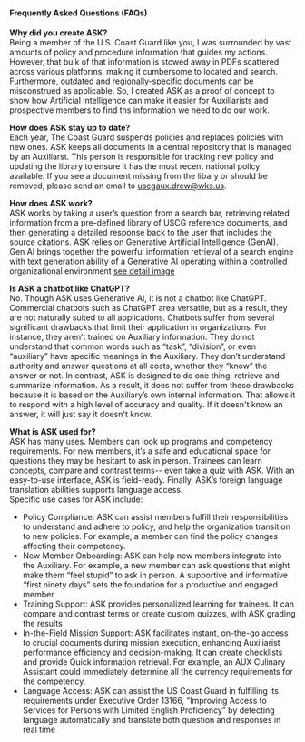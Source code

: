 
 #### Frequently Asked Questions (FAQs)  

 **Why did you create ASK?**  
 Being a member of the U.S. Coast Guard like you, I was surrounded by vast amounts of policy and procedure information that guides my actions.  However, that bulk of that information is stowed away in PDFs scattered across various platforms, making it cumbersome to located and search. Furthermore, outdated and regionally-specific documents can be misconstrued as applicable. So, I created ASK as a proof of concept to show how Artificial Intelligence can make it easier for Auxiliarists and prospective members to find ths information we need to do our work.


 **How does ASK stay up to date?**  
Each year, The Coast Guard suspends policies and replaces policies with new ones. ASK keeps all documents in a central repository that is managed by an Auxiliarst. This person is responsible for tracking new policy and updating the library to ensure it has the most recent national policy available. If you see a document missing from the libary or should be removed, please send an email to uscgaux.drew@wks.us.

**How does ASK work?**  
ASK works by taking a user’s question from a search bar, retrieving related information from a pre-defined library of USCG reference documents, and then generating a detailed response back to the user that includes the source citations. ASK relies on Generative Artificial Intelligence (GenAI). Gen AI brings together the powerful information retrieval of a search engine with text generation ability of a Generative AI operating within a controlled organizational environment [see detail image](images/rag_flow.png)

**Is ASK a chatbot like ChatGPT?**  
No. Though ASK uses Generative AI, it is not a chatbot like ChatGPT. Commercial chatbots such as ChatGPT area versatile, but as a result, they are not naturally suited to all applications. Chatbots suffer from several significant drawbacks that limit their application in organizations. For instance, they aren’t trained on Auxiliary information. They do not understand that common words such as “task”, “division”, or even “auxiliary” have specific meanings in the Auxiliary. They don’t understand authority and answer questions at all costs, whether they “know” the answer or not. In contrast, ASK is designed to do one thing: retrieve and summarize information.  As a result, it does not suffer from these drawbacks because it is based on the Auxiliary’s own internal information. That allows it to respond with a high level of accuracy and quality. If it doesn't know an answer, it will just say it doesn't know.

**What is ASK used for?**  
ASK has many uses. Members can look up programs and competency requirements. For new members, it’s a safe and educational space for questions they may be hesitant to ask in person. Trainees can learn concepts, compare and contrast terms-- even take a quiz with ASK. With an easy-to-use interface, ASK is field-ready. Finally, ASK’s foreign language translation abilities supports language access.  
Specific use cases for ASK include:   
- Policy Compliance: ASK can assist members fulfill their responsibilities to understand and adhere to policy, and help the organization transition to new policies. For example, a member can find the policy changes affecting their competency.  
- New Member Onboarding: ASK can help new members integrate into the Auxiliary. For example, a new member can ask questions that might make them “feel stupid” to ask in person. A supportive and informative “first ninety days” sets the foundation for a productive and engaged member.  
- Training Support: ASK provides personalized learning for trainees. It can compare and contrast terms or create custom quizzes, with ASK grading the results  
- In-the-Field Mission Support: ASK facilitates instant, on-the-go access to crucial documents during mission execution, enhancing Auxiliarist performance efficiency and decision-making. It can create checklists and provide Quick information retrieval. For example, an AUX Culinary Assistant could immediately determine all the currency requirements for the competency.  
- Language Access: ASK can assist the US Coast Guard in fulfilling its requirements under Executive Order 13166, “Improving Access to Services for Persons with Limited English Proficiency” by detecting language automatically and translate both question and responses in real time   

